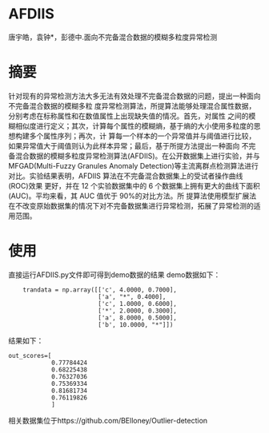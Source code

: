 AFDIIS
===
唐宇皓，袁钟*，彭德中.面向不完备混合数据的模糊多粒度异常检测


摘要
===
针对现有的异常检测方法大多无法有效处理不完备混合数据的问题，提出一种面向不完备混合数据的模糊多粒
度异常检测算法，所提算法能够处理混合属性数据，分别考虑在标称属性和在数值属性上出现缺失值的情况。首先，对属性
之间的模糊相似度进行定义；其次，计算每个属性的模糊熵，基于熵的大小使用多粒度的思想构建多个属性序列；再次，计
算每一个样本的一个异常值并与阈值进行比较，如果异常值大于阈值则认为此样本异常；最后，基于所提方法提出一种面向
不完备混合数据的模糊多粒度异常检测算法(AFDIIS)。在公开数据集上进行实验，并与 MFGAD(Multi-Fuzzy Granules Anomaly
Detection)等主流离群点检测算法进行对比。实验结果表明，AFDIIS 算法在不完备混合数据集上的受试者操作曲线(ROC)效果
更好，并在 12 个实验数据集中的 6 个数据集上拥有更大的曲线下面积(AUC)。平均来看，其 AUC 值优于 90%的对比方法。所
提算法使用模型扩展法在不改变原始数据集的情况下对不完备数据集进行异常检测，拓展了异常检测的适用范围。

使用
===
直接运行AFDIIS.py文件即可得到demo数据的结果
demo数据如下：
```
    trandata = np.array([['c', 4.0000, 0.7000],
                         ['a', "*", 0.4000],
                         ['c', 1.0000, 0.6000],
                         ['*', 2.0000, 0.3000],
                         ['a', 8.0000, 0.5000],
                         ['b', 10.0000, "*"]])
```


结果如下：
```
out_scores=[
            0.77784424
            0.68225438
            0.76327036
            0.75369334
            0.81681734
            0.76119826
            ]
```
相关数据集位于https://github.com/BElloney/Outlier-detection

